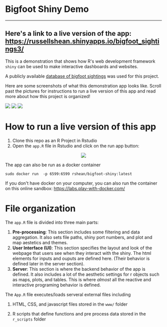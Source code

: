 # Bigfoot Shiny Demo
---------------------------------------------------------------------
Here's a link to a live version of the app:         
https://russellshean.shinyapps.io/bigfoot_sightings3/
--------------------------------------------------------------------
This is a demonstration that shows how R's web development framework `shiny` can be used to make interactive dashboards and websites.  

A publicly available <a href="https://www.bfro.net/GDB">database of bigfoot sightings</a> was used for this project.

Here are some screenshots of what this demonstration app looks like. Scroll past the pictures for instructions to run a live version of this app and read more about how this project is organized! 

<img src="https://user-images.githubusercontent.com/119683040/230192238-c480caf0-336f-4043-8e66-7f5b8f73180b.png">
<img src="https://user-images.githubusercontent.com/119683040/230192825-1937b50d-9588-4882-9713-2b8b85a0115d.png">
<img src="https://user-images.githubusercontent.com/119683040/230193191-bb88429a-ee6d-49f0-8a46-a6ebde0f2d06.png">



# How to run a live version of this app
1. Clone this repo as an R Project in Rstudio
2. Open the `app.R` file in Rstudio and click on the run app button:

  <p align="center">          
  <img src="https://user-images.githubusercontent.com/119683040/215877771-f2573a55-cd9d-421e-84ed-7b21aeae1ae9.png">             
  </p>  

The app can also be run as a docker container
```
sudo docker run  -p 6599:6599 rshean/bigfoot-shiny:latest
```
If you don't have docker on your computer, you can also run the container on this online sandbox: https://labs.play-with-docker.com/ 
 
# File organization        
The `app.R` file is divided into three main parts:
1. <strong>Pre-processing</strong>: This section includes some filtering and data aggregation. It also sets file paths, shiny port numbers, and plot and map aestetics and themes.       
2. <strong>User Interface (UI)</strong>: This section specifies the layout and look of the webpage that users see when they interact with the shiny. The html elements for inputs and ouputs are defined here. (Their behavior is defined later in the server section).       
3. <strong>Server</strong>: This section is where the backend behavior of the app is defined. It also includes a lot of the aesthetic settings for r objects such as maps, plots, and tables. This is where <em>almost</em> all the reactive and interactive programing behavior is defined. 

The `App.R` file executes/loads serveral external files including      
1. HTML, CSS, and javascript files stored in the `www/` folder         

2. R scripts that define functions and pre process data stored in the `r_scripts` folder



